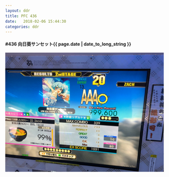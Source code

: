 ```yaml
---
layout: ddr
title: PFC 436
date:   2018-02-06 15:44:30
categories: ddr
---
```


#### **#436** 向日葵サンセット<span class="pull-right">{{ page.date | date_to_long_string }}</span>
![](/images/pfc/436_向日葵サンセット.jpg)
